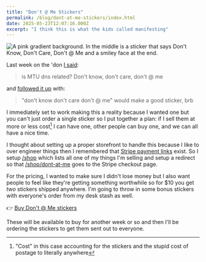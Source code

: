 ```yaml
---
title: "Don't @ Me Stickers"
permalink: /blog/dont-at-me-stickers/index.html
date: 2025-05-23T12:07:16.000Z
excerpt: "I think this is what the kids called manifesting"
---
```


![A pink gradient background. In the middle is a sticker that says Don't Know, Don't Care, Don't @ Me and a smiley face at the end.](https://cdn.rknight.me/shop/dont-at-me-stickers.jpg)

Last week on the 'don [I said](https://social.lol/@robb/114502589160211103):

> is MTU dns related? Don't know, don't care, don't @ me

and [followed it up](https://social.lol/@robb/114502593595519553) with:

> "don't know don't care don't @ me" would make a good sticker, brb

I immediately set to work making this a reality because I wanted one but you can't just order a single sticker so I put together a plan: if I sell them at more or less cost[^1] I can have one, other people can buy one, and we can all have a nice time.

I thought about setting up a proper storefront to handle this because I like to over engineer things then I remembered that [Stripe payment links](https://stripe.com/gb/payments/payment-links) exist. So I setup [/shop](/shop) which lists all one of my things I'm selling and setup a redirect so that [/shop/dont-at-me](/shop/dont-at-me) goes to the Stripe checkout page.

For the pricing, I wanted to make sure I didn't lose money but I also want people to feel like they're getting something worthwhile so for $10 you get _two_ stickers shipped anywhere. I'm going to throw in some bonus stickers with everyone's order from my desk stash as well.

👉 [Buy Don't @ Me stickers](/shop/dont-at-me)

These will be available to buy for another week or so and then I'll be ordering the stickers to get them sent out to everyone.

[^1]: "Cost" in this case accounting for the stickers and the stupid cost of postage to literally anywhere